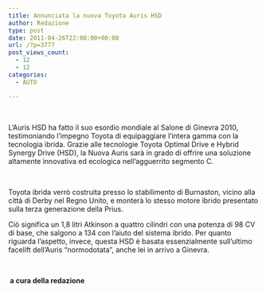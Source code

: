 ```yaml
---
title: Annunciata la nuova Toyota Auris HSD
author: Redazione
type: post
date: 2011-04-26T22:00:00+00:00
url: /?p=3777
post_views_count:
  - 12
  - 12
categories:
  - AUTO

---
```

&nbsp;

<p style="margin&#45;bottom: 0cm">
  L&#8217;Auris HSD ha fatto il suo esordio mondiale al Salone di Ginevra 2010, testimoniando l&rsquo;impegno Toyota di equipaggiare l&rsquo;intera gamma con la tecnologia ibrida. Grazie alle tecnologie Toyota Optimal Drive e Hybrid Synergy Drive (HSD), la Nuova Auris sar&agrave; in grado di offrire una soluzione altamente innovativa ed ecologica nell&#8217;agguerrito segmento C.
</p>

<p style="margin&#45;bottom: 0cm">
  &nbsp;
</p>

<p style="margin&#45;bottom: 0cm">
  Toyota ibrida verr&ograve; costruita presso lo stabilimento di Burnaston, vicino alla citt&agrave; di Derby nel Regno Unito, e monter&agrave; lo stesso motore ibrido presentato sulla terza generazione della Prius.
</p>

<p style="margin&#45;bottom: 0cm">
  Ci&ograve; significa un 1,8 litri Atkinson a quattro cilindri con una potenza di 98 CV di base, che salgono a 134 con l&rsquo;aiuto del sistema ibrido. Per quanto riguarda l&rsquo;aspetto, invece, questa HSD &egrave; basata essenzialmente sull&rsquo;ultimo facelift dell&rsquo;Auris &ldquo;normodotata&rdquo;, anche lei in arrivo a Ginevra.
</p>

<p style="margin&#45;bottom: 0cm">
  &nbsp;
</p>

<p style="margin&#45;bottom: 0cm">
  <strong>&nbsp;a cura della redazione</strong>
</p>